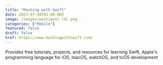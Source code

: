 ```yaml
---
title: "Hacking with Swift"
date: 2023-07-30T01:00:00Z
image: /images/post/post (4).png
categories: ["Mobile"]
featured: false
draft: false
href: https://www.hackingwithswift.com/
---
```

Provides free tutorials, projects, and resources for learning Swift, Apple's programming language for iOS, macOS, watchOS, and tvOS development
